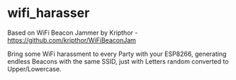 # wifi_harasser

Based on WiFi Beacon Jammer by Kripthor - https://github.com/kripthor/WiFiBeaconJam

Bring some WiFi harassment to every Party with your ESP8266, generating endless Beacons with the same SSID, just with Letters random converted to Upper/Lowercase.
